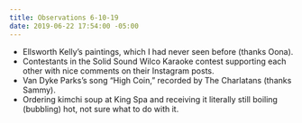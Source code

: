 ```yaml
---
title: Observations 6-10-19
date: 2019-06-22 17:54:00 -05:00
---
```


- Ellsworth Kelly’s paintings, which I had never seen before (thanks Oona).
- Contestants in the Solid Sound Wilco Karaoke contest supporting each other with nice comments on their Instagram posts.
- Van Dyke Parks’s song “High Coin,” recorded by The Charlatans (thanks Sammy).
- Ordering kimchi soup at King Spa and receiving it literally still boiling (bubbling) hot, not sure what to do with it.